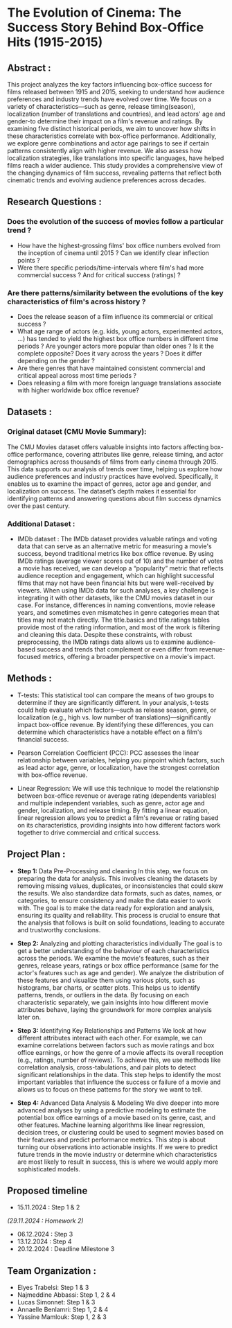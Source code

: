 # The Evolution of Cinema: The Success Story Behind Box-Office Hits (1915-2015)

## Abstract :
This project analyzes the key factors influencing box-office success for films released between 1915 and 2015, seeking to understand how audience preferences and industry trends have evolved over time. We focus on a variety of characteristics—such as genre, release timing(season), localization (number of translations and countries), and lead actors' age and gender-to determine their impact on a film's revenue and ratings. By examining five distinct historical periods, we aim to uncover how shifts in these characteristics correlate with box-office performance. Additionally, we explore genre combinations and actor age pairings to see if certain patterns consistently align with higher revenue. We also assess how localization strategies, like translations into specific languages, have helped films reach a wider audience. This study provides a comprehensive view of the changing dynamics of film success, revealing patterns that reflect both cinematic trends and evolving audience preferences across decades.

## Research Questions : 
### Does the evolution of the success of movies follow a particular trend ?
- How have the highest-grossing films' box office numbers evolved from the inception of cinema until 2015 ? Can we identify clear inflection points ?
- Were there specific periods/time-intervals where film's had more commercial success ? And for critical success (ratings) ?

### Are there patterns/similarity between the evolutions of the key characteristics of film's across history ? 
- Does the release season of a film influence its commercial or critical success ?
- What age range of actors (e.g. kids, young actors, experimented actors, ...) has tended to yield the highest box office numbers in different time periods ? Are younger actors more popular than older ones ? Is it the complete opposite? Does it vary across the years ? Does it differ depending on the gender ?
- Are there genres that have maintained consistent commercial and critical appeal across most time periods ?
- Does releasing a film with more foreign language translations associate with higher worldwide box office revenue?
  
## Datasets :
### Original dataset (CMU Movie Summary): 
  The CMU Movies dataset offers valuable insights into factors affecting box-office performance, covering attributes like genre, release timing, and actor demographics across thousands of films from early cinema through 2015. This data supports our analysis of trends over time, helping us explore how audience preferences and industry practices have evolved. Specifically, it enables us to examine the impact of genres, actor age and gender, and localization on success. The dataset’s depth makes it essential for identifying patterns and answering questions about film success dynamics over the past century.

### Additional Dataset :
- IMDb dataset : The IMDb dataset provides valuable ratings and voting data that can serve as an alternative metric for measuring a movie's success, beyond traditional metrics like box office revenue. By using IMDb ratings (average viewer scores out of 10) and the number of votes a movie has received, we can develop a “popularity” metric that reflects audience reception and engagement, which can highlight successful films that may not have been financial hits but were well-received by viewers.
When using IMDb data for such analyses, a key challenge is integrating it with other datasets, like the CMU movies dataset in our case. For instance, differences in naming conventions, movie release years, and sometimes even mismatches in genre categories mean that titles may not match directly. The title.basics and title.ratings tables provide most of the rating information, and most of the work is filtering and cleaning this data.
Despite these constraints, with robust preprocessing, the IMDb ratings data allows us to examine audience-based success and trends that complement or even differ from revenue-focused metrics, offering a broader perspective on a movie's impact.

## Methods :
- T-tests: This statistical tool can compare the means of two groups to determine if they are significantly different. In your analysis, t-tests could help evaluate which factors—such as release season, genre, or localization (e.g., high vs. low number of translations)—significantly impact box-office revenue. By identifying these differences, you can determine which characteristics have a notable effect on a film's financial success.

- Pearson Correlation Coefficient (PCC): PCC assesses the linear relationship between variables, helping you pinpoint which factors, such as lead actor age, genre, or localization, have the strongest correlation with box-office revenue.

- Linear Regression: We will use this technique to model the relationship between box-office revenue or average rating (dependents variables) and multiple independent variables, such as genre, actor age and gender, localization, and release timing. By fitting a linear equation, linear regression allows you to predict a film's revenue or rating based on its characteristics, providing insights into how different factors work together to drive commercial and critical success.

## Project Plan :
- **Step 1:** Data Pre-Processing and cleaning
In this step, we focus on preparing the data for analysis. This involves cleaning the datasets by removing missing values, duplicates, or inconsistencies that could skew the results. We also standardize data formats, such as dates, names, or categories, to ensure consistency and make the data easier to work with. The goal is to make the data ready for exploration and analysis, ensuring its quality and reliability. This process is crucial to ensure that the analysis that follows is built on solid foundations, leading to accurate and trustworthy conclusions.

- **Step 2:** Analyzing and plotting characteristics individually
The goal is to get a better understanding of the behaviour of each characteristics across the periods. We examine the movie's features, such as their genres, release years, ratings or box office performance (same for the actor's features such as age and gender). We analyze the distribution of these features and visualize them using various plots, such as histograms, bar charts, or scatter plots. This helps us to identify patterns, trends, or outliers in the data. By focusing on each characteristic separately, we gain insights into how different movie attributes behave, laying the groundwork for more complex analysis later on.

- **Step 3:** Identifying Key Relationships and Patterns
We look at how different attributes interact with each other. For example, we can examine correlations between factors such as movie ratings and box office earnings, or how the genre of a movie affects its overall reception (e.g., ratings, number of reviews).
To achieve this, we use methods like correlation analysis, cross-tabulations, and pair plots to detect significant relationships in the data. This step helps to identify the most important variables that influence the success or failure of a movie and allows us to focus on these patterns for the story we want to tell.

- **Step 4:** Advanced Data Analysis & Modeling
We dive deeper into more advanced analyses by using a predictive modeling to estimate the potential box office earnings of a movie based on its genre, cast, and other features. Machine learning algorithms like linear regression, decision trees, or clustering could be used to segment movies based on their features and predict performance metrics. This step is about turning our observations into actionable insights. If we were to predict future trends in the movie industry or determine which characteristics are most likely to result in success, this is where we would apply more sophisticated models.

## Proposed timeline
- 15.11.2024 : Step 1 & 2

*(29.11.2024 : Homework 2)*
- 06.12.2024 : Step 3
- 13.12.2024 : Step 4
- 20.12.2024 : Deadline Milestone 3

## Team Organization :
- Elyes Trabelsi: Step 1 & 3 
- Najmeddine Abbassi: Step 1, 2 & 4
- Lucas Simonnet: Step 1 & 3 
- Annaelle Benlamri: Step 1, 2 & 4
- Yassine Mamlouk: Step 1, 2 & 3
